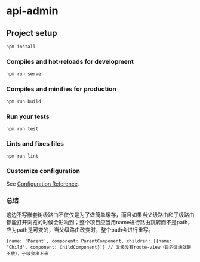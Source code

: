 # api-admin

## Project setup
```
npm install
```

### Compiles and hot-reloads for development
```
npm run serve
```

### Compiles and minifies for production
```
npm run build
```

### Run your tests
```
npm run test
```

### Lints and fixes files
```
npm run lint
```

### Customize configuration
See [Configuration Reference](https://cli.vuejs.org/config/).

### 总结
这边不写嵌套树级路由不仅仅是为了做简单缓存，而且如果当父级路由和子级路由都能打开浏览的时候会影响到；整个项目应当用name进行路由跳转而不是path，应为path是可变的，当父级路由改变时，整个path会进行重写。
```
{name: 'Parent', component: ParentComponent, children: [{name: 'Child', component: ChildComponent}]} // 父级没有route-view（目的父级就是不放），子级会出不来
```
